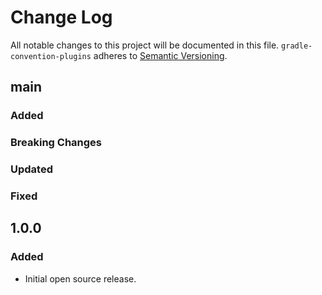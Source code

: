 # Change Log

All notable changes to this project will be documented in this file.
`gradle-convention-plugins` adheres to [Semantic Versioning](https://semver.org/).

## main

### Added

### Breaking Changes

### Updated

### Fixed

## 1.0.0

### Added

- Initial open source release.
